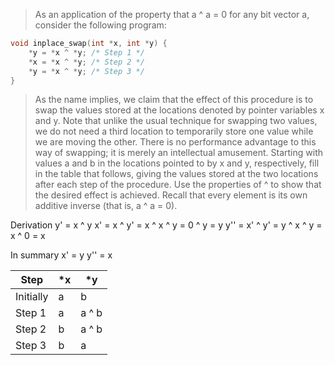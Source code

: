 > As an application of the property that a ^ a = 0 for any bit vector a,
consider the following program:

```c
void inplace_swap(int *x, int *y) {
    *y = *x ^ *y; /* Step 1 */
    *x = *x ^ *y; /* Step 2 */
    *y = *x ^ *y; /* Step 3 */
}
```
> As the name implies, we claim that the effect of this procedure is to swap
the values stored at the locations denoted by pointer variables x and y. Note
that unlike the usual technique for swapping two values, we do not need a third
location to temporarily store one value while we are moving the other. There is
no performance advantage to this way of swapping; it is merely an intellectual
amusement.
> Starting with values a and b in the locations pointed to by x and y,
respectively, fill in the table that follows, giving the values stored at the
two locations after each step of the procedure. Use the properties of ^ to show
that the desired effect is achieved. Recall that every element is its own
additive inverse (that is, a ^ a = 0).

Derivation
y' = x ^ y
x' = x ^ y' = x ^ x ^ y = 0 ^ y = y
y'' = x' ^ y' = y ^ x ^ y = x ^ 0 = x

In summary
x' = y
y'' = x

|      Step | *x |    *y |
|-----------|----|-------|
| Initially |  a |     b |
|    Step 1 |  a | a ^ b |
|    Step 2 |  b | a ^ b |
|    Step 3 |  b |     a |
